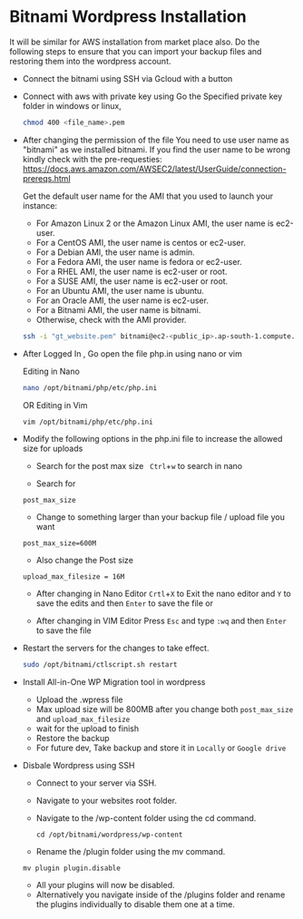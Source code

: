 # Bitnami Wordpress Installation 
It will be similar for AWS installation from market place also. Do the following steps to ensure that you can import your backup files and restoring them into the wordpress account.

- Connect the bitnami using SSH via Gcloud with a button
- Connect with aws with private key using
	Go the Specified private key folder in windows or linux,
	```bash
	chmod 400 <file_name>.pem
	```
- After changing the permission of the file 
	You need to use user name as "bitnami" as we installed bitnami.
	If you find the user name to be wrong kindly check with the pre-requesties: https://docs.aws.amazon.com/AWSEC2/latest/UserGuide/connection-prereqs.html
	
	Get the default user name for the AMI that you used to launch your instance:
	- For Amazon Linux 2 or the Amazon Linux AMI, the user name is ec2-user.
	- For a CentOS AMI, the user name is centos or ec2-user.
	- For a Debian AMI, the user name is admin.
	- For a Fedora AMI, the user name is fedora or ec2-user.
	- For a RHEL AMI, the user name is ec2-user or root.
	- For a SUSE AMI, the user name is ec2-user or root.
	- For an Ubuntu AMI, the user name is ubuntu.
	- For an Oracle AMI, the user name is ec2-user.
	- For a Bitnami AMI, the user name is bitnami.
	- Otherwise, check with the AMI provider.
	
	```bash
	ssh -i "gt_website.pem" bitnami@ec2-<public_ip>.ap-south-1.compute.amazonaws.com
	```
- After Logged In , Go open the file php.in using nano or vim
	
	Editing in Nano
	```bash
	nano /opt/bitnami/php/etc/php.ini
	```
	OR
	Editing in Vim
	```bash
	vim /opt/bitnami/php/etc/php.ini
	```
	
- Modify the following options in the php.ini file to increase the allowed size for uploads

	- Search for the post max size
	` Ctrl`+`w` to search in nano
	
	- Search for
	```console
	post_max_size
	```
	- Change to something larger than your backup file / upload file you want
	```console
	post_max_size=600M
	```
	- Also change the Post size
	```console
	upload_max_filesize = 16M
	```
	
	- After changing in Nano Editor
	`Crtl`+`X` to Exit the nano editor and `Y` to save the edits and then `Enter` to save the file
	or
	
	- After changing in VIM Editor
	Press `Esc` and type `:wq` and then `Enter` to save the file
	
	
- Restart the servers for the changes to take effect.
	```bash
	sudo /opt/bitnami/ctlscript.sh restart
	```
	
- Install All-in-One WP Migration tool in wordpress
	- Upload the <filename>.wpress file
	- Max upload size will be 800MB after you change both `post_max_size` and `upload_max_filesize`
	- wait for the upload to finish
	- Restore the backup
	- For future dev, Take backup and store it in `Locally` or `Google drive`

- Disbale Wordpress using SSH
	- Connect to your server via SSH.
	- Navigate to your websites root folder.
	- Navigate to the /wp-content folder using the cd command.

		```console
		cd /opt/bitnami/wordpress/wp-content
		```
	- Rename the /plugin folder using the mv command.
	```console 
	mv plugin plugin.disable
	```
	- All your plugins will now be disabled.
	- Alternatively you navigate inside of the /plugins folder and rename the plugins individually to disable them one at a time.